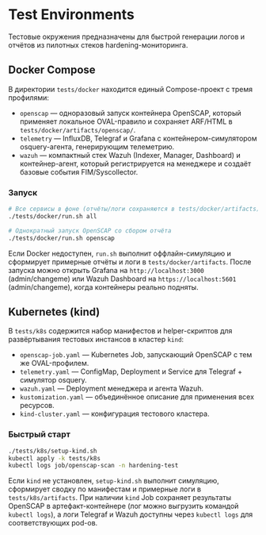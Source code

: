 # Test Environments

Тестовые окружения предназначены для быстрой генерации логов и отчётов из пилотных стеков hardening-мониторинга.

## Docker Compose

В директории `tests/docker` находится единый Compose-проект с тремя профилями:

- `openscap` — одноразовый запуск контейнера OpenSCAP, который применяет локальное OVAL-правило и сохраняет ARF/HTML в `tests/docker/artifacts/openscap/`.
- `telemetry` — InfluxDB, Telegraf и Grafana с контейнером-симулятором osquery-агента, генерирующим телеметрию.
- `wazuh` — компактный стек Wazuh (Indexer, Manager, Dashboard) и контейнер-агент, который регистрируется на менеджере и создаёт базовые события FIM/Syscollector.

### Запуск

```bash
# Все сервисы в фоне (отчёты/логи сохраняются в tests/docker/artifacts)
./tests/docker/run.sh all

# Однократный запуск OpenSCAP со сбором отчёта
./tests/docker/run.sh openscap
```

Если Docker недоступен, `run.sh` выполнит оффлайн-симуляцию и сформирует примерные отчёты и логи в `tests/docker/artifacts`. После запуска можно открыть Grafana на `http://localhost:3000` (admin/changeme) или Wazuh Dashboard на `https://localhost:5601` (admin/changeme), когда контейнеры реально подняты.

## Kubernetes (kind)

В `tests/k8s` содержится набор манифестов и helper-скриптов для развёртывания тестовых инстансов в кластер `kind`:

- `openscap-job.yaml` — Kubernetes Job, запускающий OpenSCAP с тем же OVAL-профилем.
- `telemetry.yaml` — ConfigMap, Deployment и Service для Telegraf + симулятор osquery.
- `wazuh.yaml` — Deployment менеджера и агента Wazuh.
- `kustomization.yaml` — объединённое описание для применения всех ресурсов.
- `kind-cluster.yaml` — конфигурация тестового кластера.

### Быстрый старт

```bash
./tests/k8s/setup-kind.sh
kubectl apply -k tests/k8s
kubectl logs job/openscap-scan -n hardening-test
```

Если `kind` не установлен, `setup-kind.sh` выполнит симуляцию, сформирует сводку по манифестам и примерные логи в `tests/k8s/artifacts`. При наличии `kind` Job сохраняет результаты OpenSCAP в артефакт-контейнере (лог можно выгрузить командой `kubectl logs`), а логи Telegraf и Wazuh доступны через `kubectl logs` для соответствующих pod-ов.
